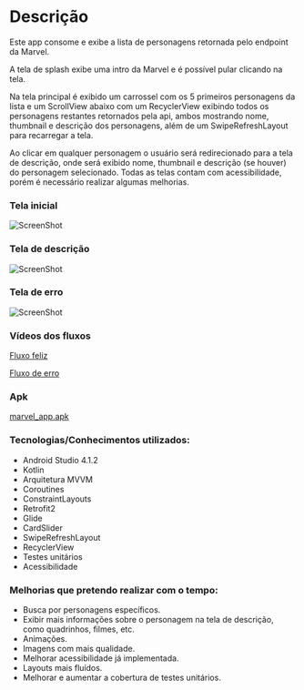 # Descrição

Este app consome e exibe a lista de personagens retornada pelo endpoint da Marvel.

A tela de splash exibe uma intro da Marvel e é possível pular clicando na tela.

Na tela principal é exibido um carrossel com os 5 primeiros personagens da lista e um ScrollView abaixo com um RecyclerView exibindo todos os personagens restantes 
retornados pela api, ambos mostrando nome, thumbnail e descrição dos personagens, além de um SwipeRefreshLayout para recarregar a tela.

Ao clicar em qualquer personagem o usuário será redirecionado para a tela de descrição, onde será exibido nome, thumbnail e descrição (se houver) do personagem selecionado.
Todas as telas contam com acessibilidade, porém é necessário realizar algumas melhorias.

### Tela inicial

![ScreenShot](https://i.imgur.com/yIgRcSu.png) 

### Tela de descrição

![ScreenShot](https://i.imgur.com/lNnPG5U.png)

### Tela de erro

![ScreenShot](https://i.imgur.com/ye2i8Hu.png) 

### Vídeos dos fluxos

[Fluxo feliz](https://www.youtube.com/watch?v=hvgjcoH_bFw)

[Fluxo de erro](https://www.youtube.com/watch?v=vWfhn13bXjA)

### Apk

[marvel_app.apk](https://drive.google.com/file/d/1S7mThbnBPlRttPyuHFMP08jyuYXxFDda/view?usp=sharing)

### Tecnologias/Conhecimentos utilizados:  
  - Android Studio 4.1.2
  - Kotlin
  - Arquitetura MVVM
  - Coroutines
  - ConstraintLayouts
  - Retrofit2
  - Glide
  - CardSlider
  - SwipeRefreshLayout
  - RecyclerView
  - Testes unitários
  - Acessibilidade

### Melhorias que pretendo realizar com o tempo:
  - Busca por personagens específicos.
  - Exibir mais informações sobre o personagem na tela de descrição, como quadrinhos, filmes, etc.
  - Animações.
  - Imagens com mais qualidade.
  - Melhorar acessibilidade já implementada.
  - Layouts mais fluídos.
  - Melhorar e aumentar a cobertura de testes unitários.
